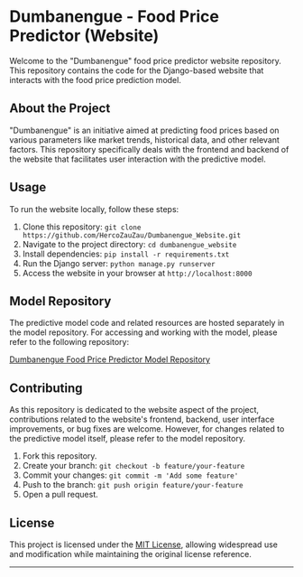 # Dumbanengue - Food Price Predictor (Website)

Welcome to the "Dumbanengue" food price predictor website repository. This repository contains the code for the Django-based website that interacts with the food price prediction model.

## About the Project

"Dumbanengue" is an initiative aimed at predicting food prices based on various parameters like market trends, historical data, and other relevant factors. This repository specifically deals with the frontend and backend of the website that facilitates user interaction with the predictive model.

## Usage

To run the website locally, follow these steps:

1. Clone this repository: `git clone https://github.com/HercoZauZau/Dumbanengue_Website.git`
2. Navigate to the project directory: `cd dumbanengue_website`
3. Install dependencies: `pip install -r requirements.txt`
4. Run the Django server: `python manage.py runserver`
5. Access the website in your browser at `http://localhost:8000`

## Model Repository

The predictive model code and related resources are hosted separately in the model repository. For accessing and working with the model, please refer to the following repository:

[Dumbanengue Food Price Predictor Model Repository](https://github.com/HercoZauZau/Dumbanengue)

## Contributing

As this repository is dedicated to the website aspect of the project, contributions related to the website's frontend, backend, user interface improvements, or bug fixes are welcome. However, for changes related to the predictive model itself, please refer to the model repository.

1. Fork this repository.
2. Create your branch: `git checkout -b feature/your-feature`
3. Commit your changes: `git commit -m 'Add some feature'`
4. Push to the branch: `git push origin feature/your-feature`
5. Open a pull request.

## License

This project is licensed under the [MIT License](LICENSE), allowing widespread use and modification while maintaining the original license reference.

---
